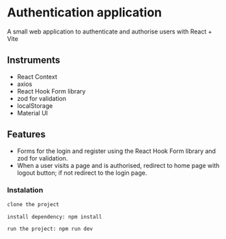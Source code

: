 # Authentication application

 A small web application to authenticate and authorise users with React + Vite


## Instruments
- React Context
- axios
- React Hook Form library
- zod for validation
- localStorage
- Material UI

## Features
- Forms for the login and register using the React Hook Form library and zod for validation.
- When a user visits a page and is authorised, redirect to home page with logout button; if not redirect to the login page.


### Instalation
```js
clone the project
```

```
install dependency: npm install
```

```
run the project: npm run dev
```
